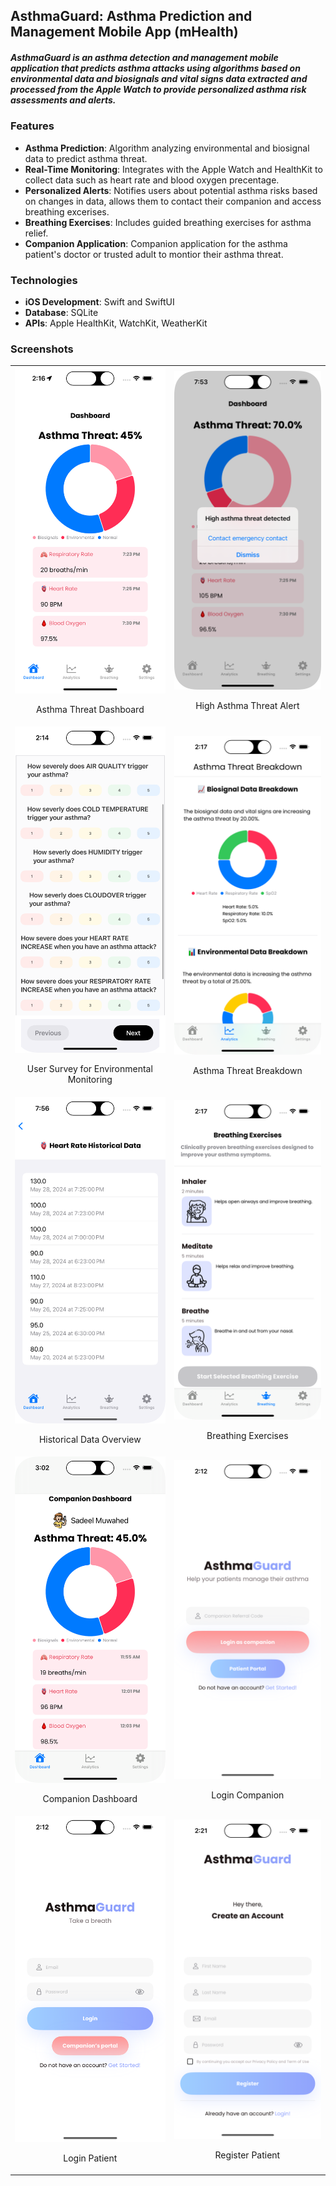 ## AsthmaGuard: Asthma Prediction and Management Mobile App (mHealth)

##### AsthmaGuard is an asthma detection and management mobile application that predicts asthma attacks using algorithms based on environmental data and biosignals and vital signs data extracted and processed from the Apple Watch to provide personalized asthma risk assessments and alerts.

### Features

- **Asthma Prediction**: Algorithm analyzing environmental and biosignal data to predict asthma threat.
- **Real-Time Monitoring**: Integrates with the Apple Watch and HealthKit to collect data such as heart rate and blood oxygen precentage.
- **Personalized Alerts**: Notifies users about potential asthma risks based on changes in data, allows them to contact their companion and access breathing excerises.
- **Breathing Exercises**: Includes guided breathing exercises for asthma relief.
- **Companion Application**: Companion application for the asthma patient's doctor or trusted adult to montior their asthma threat.

### Technologies

- **iOS Development**: Swift and SwiftUI
- **Database**: SQLite
- **APIs**: Apple HealthKit, WatchKit, WeatherKit


### Screenshots

<table>
  <tr>
    <td style="text-align: center;">
      <img src="Pics/Asthma%20threat%20dashboard.png" alt="Asthma Threat Dashboard" width="300">
      <p>Asthma Threat Dashboard</p>
    </td>
    <td style="text-align: center;">
      <img src="Pics/High%20asthma%20threat.png" alt="High Asthma Threat" width="300">
      <p>High Asthma Threat Alert</p>
    </td>
  </tr>
  <tr>
    <td style="text-align: center;">
      <img src="Pics/Survey.png" alt="User Survey for Environmental Monitoring" width="300">
      <p>User Survey for Environmental Monitoring</p>
    </td>
    <td style="text-align: center;">
      <img src="Pics/Asthma%20threat%20breakdown.png" alt="Asthma Threat Breakdown" width="300">
      <p>Asthma Threat Breakdown</p>
    </td>
  </tr>
  <tr>
    <td style="text-align: center;">
      <img src="Pics/Historical%20data.png" alt="Historical Data Overview" width="300">
      <p>Historical Data Overview</p>
    </td>
    <td style="text-align: center;">
      <img src="Pics/Breathing%20exercises.png" alt="Breathing Exercises" width="300">
      <p>Breathing Exercises</p>
    </td>
  </tr>
  <tr>
    <td style="text-align: center;">
      <img src="Pics/Companion%20dashboard.png" alt="Companion Dashboard" width="300">
      <p>Companion Dashboard</p>
    </td>
    <td style="text-align: center;">
      <img src="Pics/Login%20companion.png" alt="Login Companion" width="300">
      <p>Login Companion</p>
    </td>
  </tr>
  <tr>
    <td style="text-align: center;">
      <img src="Pics/Login%20patient.png" alt="Login Patient" width="300">
      <p>Login Patient</p>
    </td>
    <td style="text-align: center;">
      <img src="Pics/Register%20patient.png" alt="Register Patient" width="300">
      <p>Register Patient</p>
    </td>
  </tr>
</table>
